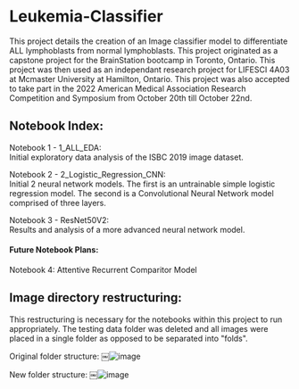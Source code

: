 # Leukemia-Classifier

This project details the creation of an Image classifier model to differentiate ALL lymphoblasts from normal lymphoblasts. This project originated as a capstone project for the BrainStation bootcamp in Toronto, Ontario. This project was then used as an independant research project for LIFESCI 4A03 at Mcmaster University at Hamilton, Ontario. This project was also accepted to take part in the 2022 American Medical Association Research Competition and Symposium from October 20th till October 22nd.

## Notebook Index:

Notebook 1 - 1_ALL_EDA:
<br />Initial exploratory data analysis of the ISBC 2019 image dataset.

Notebook 2 - 2_Logistic_Regression_CNN:
<br />Initial 2 neural network models. The first is an untrainable simple logistic regression model. The second is a Convolutional Neural Network model comprised of three layers.

Notebook 3 - ResNet50V2:
<br />Results and analysis of a more advanced neural network model.

#### Future Notebook Plans:

Notebook 4: Attentive Recurrent Comparitor Model

## Image directory restructuring: 

This restructuring is necessary for the notebooks within this project to run appropriately. The testing data folder was deleted and all images were placed in a single folder as opposed to be separated into "folds".

Original folder structure:
￼![image](https://user-images.githubusercontent.com/66500101/180628045-6476cd6b-3dc9-4e68-b585-3407d8865e1c.png)

New folder structure:
￼![image](https://user-images.githubusercontent.com/66500101/180628055-095d6915-c756-48dd-918a-13755a2fe135.png)

